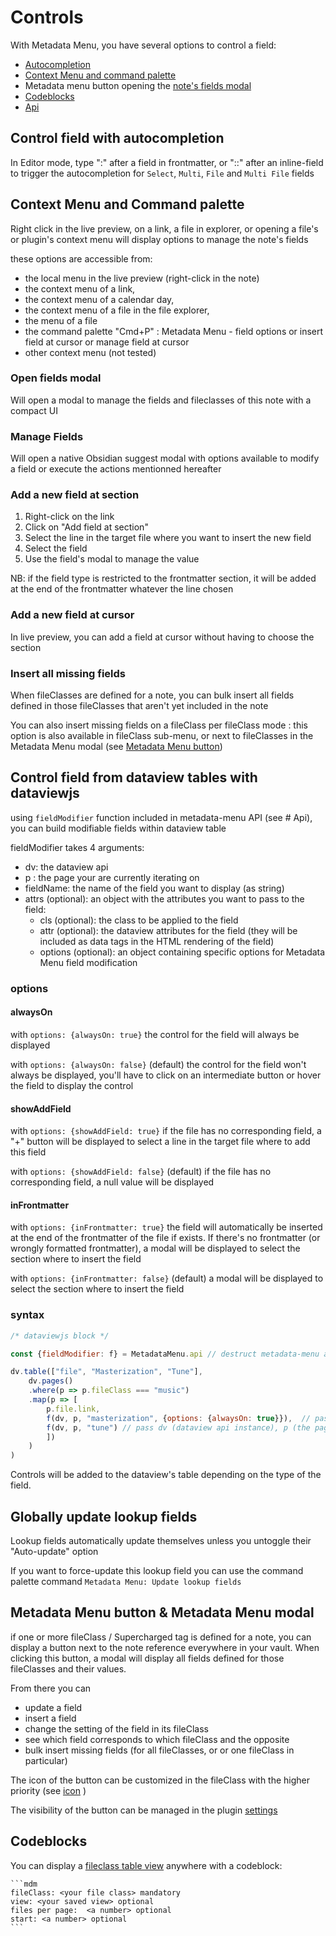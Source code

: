 # Controls

With Metadata Menu, you have several options to control a field:
- [Autocompletion](#control-field-with-autocompletion)
- [Context Menu and command palette](#context-menu-and-command-palette)
- Metadata menu button opening the [note's fields modal](#open-fields-modal)
- [Codeblocks](#codeblocks)
- [Api](api.md)

## Control field with autocompletion
In Editor mode, type ":" after a field in frontmatter, or "::" after an inline-field to trigger the autocompletion for `Select`, `Multi`, `File` and `Multi File` fields

## Context Menu and Command palette
Right click in the live preview, on a link, a file in explorer, or opening a file's or plugin's context menu will display options to manage the note's fields

these options are accessible from:

- the local menu in the live preview (right-click in the note)
- the context menu of a link, 
- the context menu of a calendar day, 
- the context menu of a file in the file explorer,
- the menu of a file
- the command palette "Cmd+P" : Metadata Menu - field options or insert field at cursor or manage field at cursor
- other context menu (not tested)

### Open fields modal

Will open a modal to manage the fields and fileclasses of this note with a compact UI

### Manage Fields

Will open a native Obsidian suggest modal with options available to modify a field or execute the actions mentionned hereafter

### Add a new field at section

1. Right-click on the link
2. Click on "Add field at section"
3. Select the line in the target file where you want to insert the new field
4. Select the field
5. Use the field's modal to manage the value

NB: if the field type is restricted to the frontmatter section, it will be added at the end of the frontmatter whatever the line chosen

### Add a new field at cursor

In live preview, you can add a field at cursor without having to choose the section

### Insert all missing fields

When fileClasses are defined for a note, you can bulk insert all fields defined in those fileClasses that aren't yet included in the note

You can also insert missing fields on a fileClass per fileClass mode : this option is also available in fileClass sub-menu, or next to fileClasses in the Metadata Menu modal (see [Metadata Menu button](#metadata-menu-button--metadata-menu-modal))

## Control field from dataview tables with dataviewjs

using `fieldModifier` function included in metadata-menu API (see # Api), you can build modifiable fields within dataview table

fieldModifier takes 4 arguments:

- dv: the dataview api
- p : the page your are currently iterating on
- fieldName: the name of the field you want to display (as string)
- attrs (optional): an object with the attributes you want to pass to the field:
    - cls (optional): the class to be applied to the field
    - attr (optional): the dataview attributes for the field (they will be included as data tags in the HTML rendering of the field)
    - options (optional): an object containing specific options for Metadata Menu field modification

### options

#### alwaysOn

with `options: {alwaysOn: true}` the control for the field will always be displayed

with `options: {alwaysOn: false}` (default) the control for the field won't always be displayed, you'll have to click on an intermediate button or hover the field to display the control

#### showAddField

with `options: {showAddField: true}` if the file has no corresponding field, a "+" button will be displayed to select a line in the target file where to add this field

with `options: {showAddField: false}` (default) if the file has no corresponding field, a null value will be displayed

#### inFrontmatter

with `options: {inFrontmatter: true}` the field will automatically be inserted at the end of the frontmatter of the file if exists. If there's no frontmatter (or wrongly formatted frontmatter), a modal will be displayed to select the section where to insert the field

with `options: {inFrontmatter: false}` (default) a modal will be displayed to select the section where to insert the field 

### syntax

```js
/* dataviewjs block */

const {fieldModifier: f} = MetadataMenu.api // destruct metadata-menu api to use fieldModifier function and give an alias: "f"

dv.table(["file", "Masterization", "Tune"], 
    dv.pages()
    .where(p => p.fileClass === "music")
    .map(p => [
        p.file.link, 
        f(dv, p, "masterization", {options: {alwaysOn: true}}),  // pass dv (dataview api instance), p (the page), the field name to fieldModifier (: "f") and an object with options: {alwaysOn: true} so taht the control is always visible
        f(dv, p, "tune") // pass dv (dataview api instance), p (the page), and the field name to fieldModifier (: "f")
        ])
    )
)
```

Controls will be added to the dataview's table depending on the type of the field.

## Globally update lookup fields

Lookup fields automatically update themselves unless you untoggle their "Auto-update" option

If you want to force-update this lookup field you can use the command palette command `Metadata Menu: Update lookup fields`

## Metadata Menu button & Metadata Menu modal

if one or more fileClass / Supercharged tag is defined for a note, you can display a button next to the note reference everywhere in your vault.
When clicking this button, a modal will display all fields defined for those fileClasses and their values.

From there you can
- update a field
- insert a field
- change the setting of the field in its fileClass
- see which field corresponds to which fileClass and the opposite
- bulk insert missing fields (for all fileClasses, or or one fileClass in particular)

The icon of the button can be customized in the fileClass with the higher priority (see [icon](/fileclasses/#iconfield) )

The visibility of the button can be managed in the plugin [settings](settings.md#show-extra-button-to-access-metadata-menu-form)

## Codeblocks

You can display a [fileclass table view](fileclasses.md#table-view) anywhere with a codeblock:

~~~
```mdm
fileClass: <your file class> mandatory
view: <your saved view> optional
files per page:  <a number> optional
start: <a number> optional
``` 
~~~~
